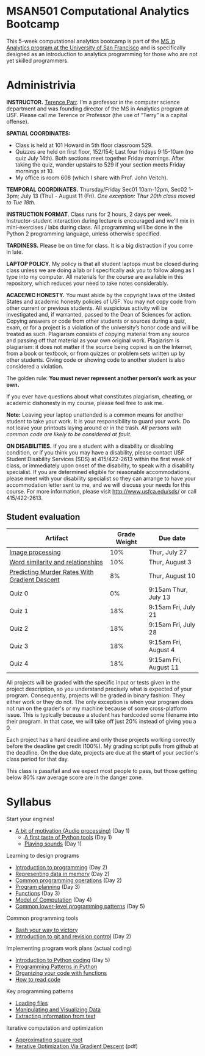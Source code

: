 MSAN501 Computational Analytics Bootcamp
=======

This 5-week computational analytics bootcamp is part of the [MS in Analytics program at the University of San Francisco](http://analytics.usfca.edu) and is specifically designed as an introduction to analytics programming for those who are not yet skilled programmers.

# Administrivia

**INSTRUCTOR.** [Terence Parr](http://parrt.cs.usfca.edu). I’m a professor in the computer science department and was founding director of the MS in Analytics program at USF.  Please call me Terence or Professor (the use of “Terry” is a capital offense).

**SPATIAL COORDINATES:**<br>

* Class is held at 101 Howard in 5th floor classroom 529.
* Quizzes are held on first floor, 152/154; Last four fridays 9:15-10am (no quiz July 14th). Both sections meet together Friday mornings. After taking the quiz, wander upstairs to 529 if your section meets Friday mornings at 10.
* My office is room 608 (which I share with Prof. John Veitch).

**TEMPORAL COORDINATES.** Thursday/Friday Sec01 10am-12pm, Sec02 1-3pm; July 13 (Thu) - August 11 (Fri). *One exception: Thur 20th class moved to Tue 18th.*

**INSTRUCTION FORMAT**. Class runs for 2 hours, 2 days per week. Instructor-student interaction during lecture is encouraged and we'll mix in mini-exercises / labs during class. All programming will be done in the Python 2 programming language, unless otherwise specified.

**TARDINESS.** Please be on time for class. It is a big distraction if you come in late.

**LAPTOP POLICY.** My policy is that all student laptops must be closed during class unless we are doing a lab or I specifically ask you to follow along as I type into my computer. All materials for the course are available in this repository, which reduces your need to take notes considerably.

**ACADEMIC HONESTY.** You must abide by the copyright laws of the United States and academic honesty policies of USF. You may not copy code from other current or previous students. All suspicious activity will be investigated and, if warranted, passed to the Dean of Sciences for action.  Copying answers or code from other students or sources during a quiz, exam, or for a project is a violation of the university’s honor code and will be treated as such. Plagiarism consists of copying material from any source and passing off that material as your own original work. Plagiarism is plagiarism: it does not matter if the source being copied is on the Internet, from a book or textbook, or from quizzes or problem sets written up by other students. Giving code or showing code to another student is also considered a violation.

The golden rule: **You must never represent another person’s work as your own.**

If you ever have questions about what constitutes plagiarism, cheating, or academic dishonesty in my course, please feel free to ask me.

**Note:** Leaving your laptop unattended is a common means for another student to take your work. It is your responsibility to guard your work. Do not leave your printouts laying around or in the trash. *All persons with common code are likely to be considered at fault.*

**ON DISABILITIES.** If you are a student with a disability or disabling condition, or if you think you may have a disability, please contact USF Student Disability Services (SDS) at 415/422-2613 within the first week of class, or immediately upon onset of the disability, to speak with a disability specialist. If you are determined eligible for reasonable accommodations, please meet with your disability specialist so they can arrange to have your accommodation letter sent to me, and we will discuss your needs for this course. For more information, please visit http://www.usfca.edu/sds/ or call 415/422-2613.

## Student evaluation

| Artifact | Grade Weight | Due date |
|--------|--------|--------|
|[Image processing](https://github.com/parrt/msan501/raw/master/projects/images.pdf)| 10%| Thur, July 27 |
| [Word similarity and relationships](https://github.com/parrt/msan501/blob/master/projects/wordsim.md) | 10%| Thur, August 3 |
| [Predicting Murder Rates With Gradient Descent](https://github.com/parrt/msan501/raw/master/projects/regression-gradient-descent.pdf)| 8%| Thur, August 10 |
|Quiz 0| 0% | 9:15am Thur, July 13 |
|Quiz 1| 18%| 9:15am Fri, July 21 |
|Quiz 2| 18%| 9:15am Fri, July 28 |
|Quiz 3| 18%| 9:15am Fri, August 4 |
|Quiz 4| 18%| 9:15am Fri, August 11 |

All projects will be graded with the specific input or tests given in the project description, so you understand precisely what is expected of your program. Consequently, projects will be graded in binary fashion: They either work or they do not.  The only exception is when your program does not run on the grader's or my machine because of some cross-platform issue. This is typically because a student has hardcoded some filename into their program. In that case, we will take off just 20% instead of giving you a 0.

Each project has a hard deadline and only those projects working correctly before the deadline get credit (100%).  My grading script pulls from github at the deadline.  On the due date, projects are due at the **start** of your section's class period for that day.

This class is pass/fail and we expect most people to pass, but those getting below 80% raw average score are in the danger zone.

# Syllabus

Start your engines!

* [A bit of motivation (Audio processing)](notes/sound.ipynb) (Day 1)
  * [A first taste of Python tools](labs/hello.md) (Day 1)
  * [Playing sounds](labs/sound.md) (Day 1)

Learning to design programs

* [Introduction to programming](notes/programming.md) (Day 2)
* [Representing data in memory](notes/data-in-memory.md) (Day 2)
* [Common programming operations](notes/operations.md) (Day 2)
* [Program planning](notes/planning.md) (Day 3)
* [Functions](notes/functions.md) (Day 3)
* [Model of Computation](notes/computation.md) (Day 4)
* [Common lower-level programming patterns](notes/combinations.md)  (Day 5)

Common programming tools

* [Bash your way to victory](notes/bash-intro.md)
* [Introduction to git and revision control](notes/git.md) (Day 2)

Implementing program work plans (actual coding)

* [Introduction to Python coding](notes/coding.ipynb) (Day 5)
* [Programming Patterns in Python](notes/python-patterns.ipynb)
* [Organizing your code with functions](notes/coding-functions.ipynb)
* [How to read code](notes/reading-code.md)

Key programming patterns

* [Loading files](notes/files.md)
* [Manipulating and Visualizing Data](notes/data.ipynb)
* [Extracting information from text](notes/text.ipynb)

Iterative computation and optimization

* [Approximating square root](notes/sqrt.md)
* [Iterative Optimization Via Gradient Descent](notes/gradient-descent.pdf) (pdf)